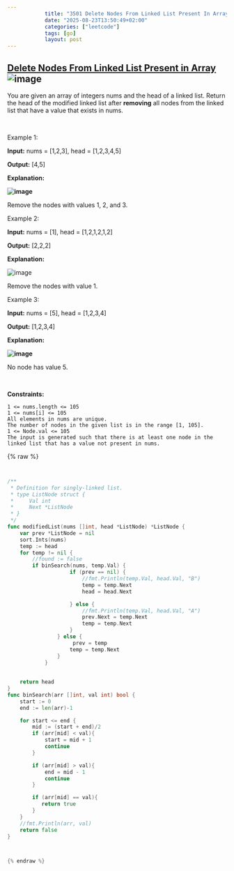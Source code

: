 ```yaml
---
            title: "3501 Delete Nodes From Linked List Present In Array"
            date: "2025-08-23T13:50:49+02:00"
            categories: ["leetcode"]
            tags: [go]
            layout: post
---
```

            
## [Delete Nodes From Linked List Present in Array](https://leetcode.com/problems/delete-nodes-from-linked-list-present-in-array) ![image](https://img.shields.io/badge/Difficulty-Medium-orange)

You are given an array of integers nums and the head of a linked list. Return the head of the modified linked list after **removing** all nodes from the linked list that have a value that exists in nums.

 

Example 1:

**Input:** nums = [1,2,3], head = [1,2,3,4,5]

**Output:** [4,5]

**Explanation:**

**![image](https://assets.leetcode.com/uploads/2024/06/11/linkedlistexample0.png)**

Remove the nodes with values 1, 2, and 3.

Example 2:

**Input:** nums = [1], head = [1,2,1,2,1,2]

**Output:** [2,2,2]

**Explanation:**

![image](https://assets.leetcode.com/uploads/2024/06/11/linkedlistexample1.png)

Remove the nodes with value 1.

Example 3:

**Input:** nums = [5], head = [1,2,3,4]

**Output:** [1,2,3,4]

**Explanation:**

**![image](https://assets.leetcode.com/uploads/2024/06/11/linkedlistexample2.png)**

No node has value 5.

 

**Constraints:**

	1 <= nums.length <= 105
	1 <= nums[i] <= 105
	All elements in nums are unique.
	The number of nodes in the given list is in the range [1, 105].
	1 <= Node.val <= 105
	The input is generated such that there is at least one node in the linked list that has a value not present in nums.

{% raw %}


```go


/**
 * Definition for singly-linked list.
 * type ListNode struct {
 *     Val int
 *     Next *ListNode
 * }
 */
func modifiedList(nums []int, head *ListNode) *ListNode {
    var prev *ListNode = nil
    sort.Ints(nums)
    temp := head
    for temp != nil {
        //found := false
        if binSearch(nums, temp.Val) {
                    if (prev == nil) {
                        //fmt.Println(temp.Val, head.Val, "B")
                        temp = temp.Next
                        head = head.Next

                    } else {
                        //fmt.Println(temp.Val, head.Val, "A")
                        prev.Next = temp.Next
                        temp = temp.Next
                    }
                } else {
                     prev = temp
                    temp = temp.Next
                }
            }
            
    
    return head
}
func binSearch(arr []int, val int) bool {
    start := 0
    end := len(arr)-1

    for start <= end {
        mid := (start + end)/2
        if (arr[mid] < val){
            start = mid + 1
            continue
        }

        if (arr[mid] > val){
            end = mid - 1
            continue
        }

        if (arr[mid] == val){
           return true
        }
    }
    //fmt.Println(arr, val)
    return false
}



{% endraw %}
```
